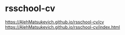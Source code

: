 # rsschool-cv
https://AlehMatsukevich.github.io/rsschool-cv/cv
https://AlehMatsukevich.github.io/rsschool-cv/index.html

